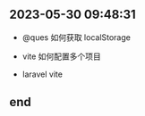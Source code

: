 ## 2023-05-30 09:48:31

-   @ques 如何获取 localStorage

-   vite 如何配置多个项目

-   laravel vite

## end

<!-- -   mac `open -a ... ` -->
